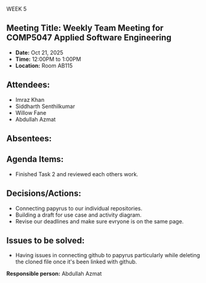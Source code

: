 WEEK 5

## Meeting Title: Weekly Team Meeting for COMP5047 Applied Software Engineering

- **Date:**  Oct 21, 2025
- **Time:** 12:00PM to 1:00PM
- **Location:** Room AB115

## Attendees:
- Imraz Khan
- Siddharth Senthilkumar
- Willow Fane
- Abdullah Azmat

## Absentees:


## Agenda Items:
- Finished Task 2 and reviewed each others work.
  
## Decisions/Actions:
- Connecting papyrus to our individual repositories.
- Building a draft for use case and activity diagram.
- Revise our deadlines and make sure evryone is on the same page.
  

## Issues to be solved:
-  Having issues in connecting github to papyrus particularly while deleting the cloned file once it's been linked with github.


**Responsible person:**  Abdullah Azmat
